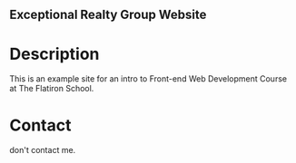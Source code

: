 Exceptional Realty Group Website
---
# Description

This is an example site for an intro to Front-end Web Development Course at The Flatiron School.

# Contact

don't contact me.